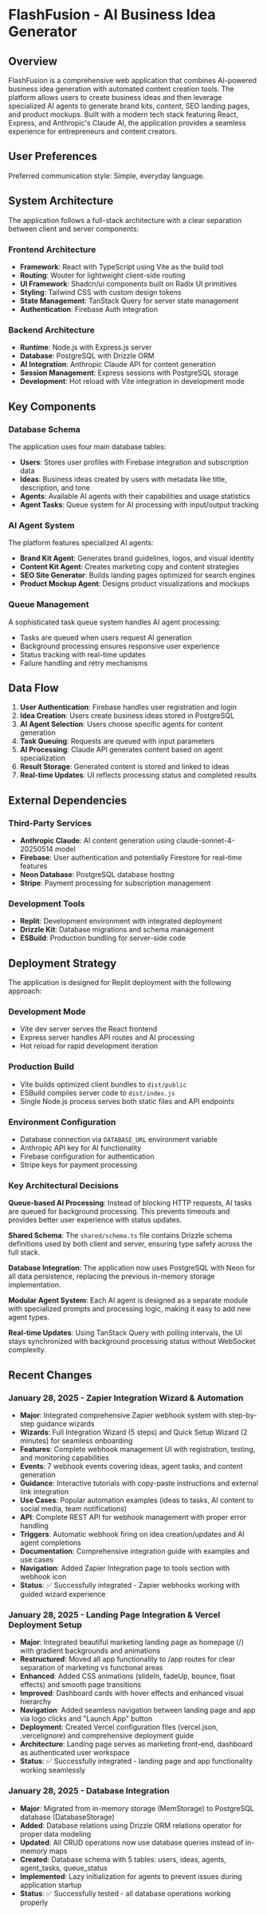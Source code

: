 # FlashFusion - AI Business Idea Generator

## Overview

FlashFusion is a comprehensive web application that combines AI-powered business idea generation with automated content creation tools. The platform allows users to create business ideas and then leverage specialized AI agents to generate brand kits, content, SEO landing pages, and product mockups. Built with a modern tech stack featuring React, Express, and Anthropic's Claude AI, the application provides a seamless experience for entrepreneurs and content creators.

## User Preferences

Preferred communication style: Simple, everyday language.

## System Architecture

The application follows a full-stack architecture with a clear separation between client and server components:

### Frontend Architecture
- **Framework**: React with TypeScript using Vite as the build tool
- **Routing**: Wouter for lightweight client-side routing
- **UI Framework**: Shadcn/ui components built on Radix UI primitives
- **Styling**: Tailwind CSS with custom design tokens
- **State Management**: TanStack Query for server state management
- **Authentication**: Firebase Auth integration

### Backend Architecture
- **Runtime**: Node.js with Express.js server
- **Database**: PostgreSQL with Drizzle ORM
- **AI Integration**: Anthropic Claude API for content generation
- **Session Management**: Express sessions with PostgreSQL storage
- **Development**: Hot reload with Vite integration in development mode

## Key Components

### Database Schema
The application uses four main database tables:
- **Users**: Stores user profiles with Firebase integration and subscription data
- **Ideas**: Business ideas created by users with metadata like title, description, and tone
- **Agents**: Available AI agents with their capabilities and usage statistics
- **Agent Tasks**: Queue system for AI processing with input/output tracking

### AI Agent System
The platform features specialized AI agents:
- **Brand Kit Agent**: Generates brand guidelines, logos, and visual identity
- **Content Kit Agent**: Creates marketing copy and content strategies
- **SEO Site Generator**: Builds landing pages optimized for search engines
- **Product Mockup Agent**: Designs product visualizations and mockups

### Queue Management
A sophisticated task queue system handles AI agent processing:
- Tasks are queued when users request AI generation
- Background processing ensures responsive user experience
- Status tracking with real-time updates
- Failure handling and retry mechanisms

## Data Flow

1. **User Authentication**: Firebase handles user registration and login
2. **Idea Creation**: Users create business ideas stored in PostgreSQL
3. **AI Agent Selection**: Users choose specific agents for content generation
4. **Task Queuing**: Requests are queued with input parameters
5. **AI Processing**: Claude API generates content based on agent specialization
6. **Result Storage**: Generated content is stored and linked to ideas
7. **Real-time Updates**: UI reflects processing status and completed results

## External Dependencies

### Third-Party Services
- **Anthropic Claude**: AI content generation using claude-sonnet-4-20250514 model
- **Firebase**: User authentication and potentially Firestore for real-time features
- **Neon Database**: PostgreSQL database hosting
- **Stripe**: Payment processing for subscription management

### Development Tools
- **Replit**: Development environment with integrated deployment
- **Drizzle Kit**: Database migrations and schema management
- **ESBuild**: Production bundling for server-side code

## Deployment Strategy

The application is designed for Replit deployment with the following approach:

### Development Mode
- Vite dev server serves the React frontend
- Express server handles API routes and AI processing
- Hot reload for rapid development iteration

### Production Build
- Vite builds optimized client bundles to `dist/public`
- ESBuild compiles server code to `dist/index.js`
- Single Node.js process serves both static files and API endpoints

### Environment Configuration
- Database connection via `DATABASE_URL` environment variable
- Anthropic API key for AI functionality
- Firebase configuration for authentication
- Stripe keys for payment processing

### Key Architectural Decisions

**Queue-based AI Processing**: Instead of blocking HTTP requests, AI tasks are queued for background processing. This prevents timeouts and provides better user experience with status updates.

**Shared Schema**: The `shared/schema.ts` file contains Drizzle schema definitions used by both client and server, ensuring type safety across the full stack.

**Database Integration**: The application now uses PostgreSQL with Neon for all data persistence, replacing the previous in-memory storage implementation.

**Modular Agent System**: Each AI agent is designed as a separate module with specialized prompts and processing logic, making it easy to add new agent types.

**Real-time Updates**: Using TanStack Query with polling intervals, the UI stays synchronized with background processing status without WebSocket complexity.

## Recent Changes

### January 28, 2025 - Zapier Integration Wizard & Automation
- **Major**: Integrated comprehensive Zapier webhook system with step-by-step guidance wizards
- **Wizards**: Full Integration Wizard (5 steps) and Quick Setup Wizard (2 minutes) for seamless onboarding
- **Features**: Complete webhook management UI with registration, testing, and monitoring capabilities
- **Events**: 7 webhook events covering ideas, agent tasks, and content generation
- **Guidance**: Interactive tutorials with copy-paste instructions and external link integration
- **Use Cases**: Popular automation examples (ideas to tasks, AI content to social media, team notifications)
- **API**: Complete REST API for webhook management with proper error handling
- **Triggers**: Automatic webhook firing on idea creation/updates and AI agent completions
- **Documentation**: Comprehensive integration guide with examples and use cases
- **Navigation**: Added Zapier Integration page to tools section with webhook icon
- **Status**: ✅ Successfully integrated - Zapier webhooks working with guided wizard experience

### January 28, 2025 - Landing Page Integration & Vercel Deployment Setup
- **Major**: Integrated beautiful marketing landing page as homepage (/) with gradient backgrounds and animations
- **Restructured**: Moved all app functionality to /app routes for clear separation of marketing vs functional areas
- **Enhanced**: Added CSS animations (slideIn, fadeUp, bounce, float effects) and smooth page transitions
- **Improved**: Dashboard cards with hover effects and enhanced visual hierarchy
- **Navigation**: Added seamless navigation between landing page and app via logo clicks and "Launch App" button
- **Deployment**: Created Vercel configuration files (vercel.json, .vercelignore) and comprehensive deployment guide
- **Architecture**: Landing page serves as marketing front-end, dashboard as authenticated user workspace
- **Status**: ✅ Successfully integrated - landing page and app functionality working seamlessly

### January 28, 2025 - Database Integration
- **Major**: Migrated from in-memory storage (MemStorage) to PostgreSQL database (DatabaseStorage)
- **Added**: Database relations using Drizzle ORM relations operator for proper data modeling
- **Updated**: All CRUD operations now use database queries instead of in-memory maps
- **Created**: Database schema with 5 tables: users, ideas, agents, agent_tasks, queue_status
- **Implemented**: Lazy initialization for agents to prevent issues during application startup
- **Status**: ✅ Successfully tested - all database operations working properly